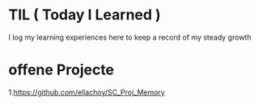 # TIL ( Today I Learned )
I log my learning experiences here to keep a record of my steady growth


# offene Projecte
1.https://github.com/ellachoy/SC_Proj_Memory
